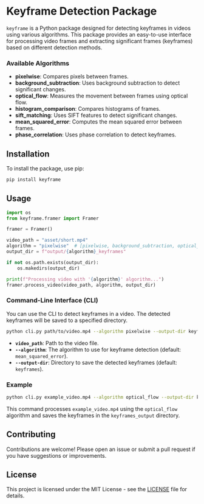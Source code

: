 # Keyframe Detection Package

`keyframe` is a Python package designed for detecting keyframes in videos using various algorithms. This package provides an easy-to-use interface for processing video frames and extracting significant frames (keyframes) based on different detection methods.

### Available Algorithms

- **pixelwise**: Compares pixels between frames.
- **background_subtraction**: Uses background subtraction to detect significant changes.
- **optical_flow**: Measures the movement between frames using optical flow.
- **histogram_comparison**: Compares histograms of frames.
- **sift_matching**: Uses SIFT features to detect significant changes.
- **mean_squared_error**: Computes the mean squared error between frames.
- **phase_correlation**: Uses phase correlation to detect keyframes.

## Installation

To install the package, use pip:

```bash
pip install keyframe
```

## Usage

```python
import os
from keyframe.framer import Framer

framer = Framer()

video_path = "asset/short.mp4"
algorithm = "pixelwise"  # [pixelwise, background_subtraction, optical_flow, histogram_comparison, sift_matching, mean_squared_error, phase_correlation]
output_dir = f"output/{algorithm}_keyframes"

if not os.path.exists(output_dir):
    os.makedirs(output_dir)

print(f"Processing video with '{algorithm}' algorithm...")
framer.process_video(video_path, algorithm, output_dir)
```

### Command-Line Interface (CLI)

You can use the CLI to detect keyframes in a video. The detected keyframes will be saved to a specified directory.

```bash
python cli.py path/to/video.mp4 --algorithm pixelwise --output-dir keyframes_output
```

- **`video_path`**: Path to the video file.
- **`--algorithm`**: The algorithm to use for keyframe detection (default: `mean_squared_error`).
- **`--output-dir`**: Directory to save the detected keyframes (default: `keyframes`).

### Example

```bash
python cli.py example_video.mp4 --algorithm optical_flow --output-dir keyframes_output
```

This command processes `example_video.mp4` using the `optical_flow` algorithm and saves the keyframes in the `keyframes_output` directory.

## Contributing

Contributions are welcome! Please open an issue or submit a pull request if you have suggestions or improvements.

## License

This project is licensed under the MIT License - see the [LICENSE](LICENSE) file for details.
